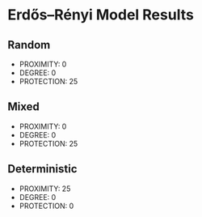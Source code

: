 # Erdős–Rényi Model Results

## Random

* PROXIMITY: 0
* DEGREE: 0
* PROTECTION: 25

## Mixed

* PROXIMITY: 0
* DEGREE: 0
* PROTECTION: 25

## Deterministic

* PROXIMITY: 25
* DEGREE: 0
* PROTECTION: 0


